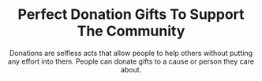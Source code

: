 ---
layout: post
title: Perfect Donation Gifts To Support The Community
subtitle: Donations are selfless acts that allow people to help others without putting any effort into them. People can donate gifts to a cause or person they care about.
header-img: "img/post/2023/09/copied/medium_Donation_gifts_15984e2779.jpg"
header-style: text
permalink: "/donation-gifts/"
catalog: true
tags:
  - Recipients 
  - Men
--- 